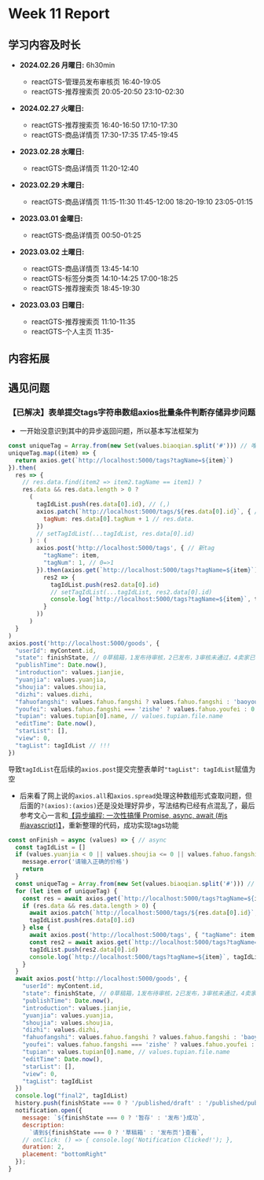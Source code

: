 # Week 11 Report

## 学习内容及时长

* **2024.02.26 月曜日:** 6h30min
  * reactGTS-管理员发布审核页 16:40-19:05
  * reactGTS-推荐搜索页 20:05-20:50 23:10-02:30

* **2024.02.27 火曜日:** 
  * reactGTS-推荐搜索页 16:40-16:50 17:10-17:30
  * reactGTS-商品详情页 17:30-17:35 17:45-19:45

* **2023.02.28 水曜日:** 
  * reactGTS-商品详情页 11:20-12:40

* **2023.02.29 木曜日:** 
  * reactGTS-商品详情页 11:15-11:30 11:45-12:00 18:20-19:10 23:05-01:15

* **2023.03.01 金曜日:** 
  * reactGTS-商品详情页 00:50-01:25

* **2023.03.02 土曜日:** 
  * reactGTS-商品详情页 13:45-14:10
  * reactGTS-标签分类页 14:10-14:25 17:00-18:25
  * reactGTS-推荐搜索页 18:45-19:30

* **2023.03.03 日曜日:** 
  * reactGTS-推荐搜索页 11:10-11:35
  * reactGTS-个人主页 11:35-

## 内容拓展


## 遇见问题
### 【已解决】表单提交tags字符串数组axios批量条件判断存储异步问题
* 一开始没意识到其中的异步返回问题，所以基本写法框架为
```JavaScript
const uniqueTag = Array.from(new Set(values.biaoqian.split('#'))) // 唯一化tagSet
uniqueTag.map((item) => {
  return axios.get(`http://localhost:5000/tags?tagName=${item}`)
}).then(
  res => {
    // res.data.find(item2 => item2.tagName == item1) ?
    res.data && res.data.length > 0 ?
      (
        tagIdList.push(res.data[0].id), // (,)
        axios.patch(`http://localhost:5000/tags/${res.data[0].id}`, { // /num
          tagNum: res.data[0].tagNum + 1 // res.data.
        })
        // setTagIdList(...tagIdList, res.data[0].id)
      ) : (
        axios.post('http://localhost:5000/tags', { // 新tag
          "tagName": item,
          "tagNum": 1, // 0=>1
        }).then(axios.get(`http://localhost:5000/tags?tagName=${item}`).then(
          res2 => {
            tagIdList.push(res2.data[0].id)
            // setTagIdList(...tagIdList, res2.data[0].id)
            console.log(`http://localhost:5000/tags?tagName=${item}`, tagIdList, res2.data[0].id)
          }
        ))
      )
  }
)
axios.post('http://localhost:5000/goods', {
  "userId": myContent.id,
  "state": finishState, // 0草稿箱，1发布待审核，2已发布，3审核未通过，4卖家已下架
  "publishTime": Date.now(),
  "introduction": values.jianjie,
  "yuanjia": values.yuanjia,
  "shoujia": values.shoujia,
  "dizhi": values.dizhi,
  "fahuofangshi": values.fahuo.fangshi ? values.fahuo.fangshi : 'baoyou',
  "youfei": values.fahuo.fangshi === 'zishe' ? values.fahuo.youfei : 0,
  "tupian": values.tupian[0].name, // values.tupian.file.name
  "editTime": Date.now(),
  "starList": [],
  "view": 0,
  "tagList": tagIdList // !!!
})
```
导致`tagIdList`在后续的`axios.post`提交完整表单时`"tagList": tagIdList`赋值为空
* 后来看了网上说的`axios.all`和`axios.spread`处理这种数组形式查取问题，但后面的`?(axios):(axios)`还是没处理好异步，写法结构已经有点混乱了，最后参考文心一言和[【异步编程: 一次性搞懂 Promise, async, await (#js #javascript)】](https://www.bilibili.com/video/BV1WP4y187Tu/?share_source=copy_web&vd_source=c0cb9c53309c08e9e2bab915aff47d4f)，重新整理的代码，成功实现tags功能
```JavaScript
const onFinish = async (values) => { // async
  const tagIdList = []
  if (values.yuanjia < 0 || values.shoujia <= 0 || values.fahuo.fangshi === "zishe" && values.fahuo.youfei <= 0) {
    message.error('请输入正确的价格')
    return
  }
  const uniqueTag = Array.from(new Set(values.biaoqian.split('#'))) // 唯一化tagSet
  for (let item of uniqueTag) {
    const res = await axios.get(`http://localhost:5000/tags?tagName=${item}`)
    if (res.data && res.data.length > 0) {
      await axios.patch(`http://localhost:5000/tags/${res.data[0].id}`, { tagNum: res.data[0].tagNum + 1 })  // /num // res.data.
      tagIdList.push(res.data[0].id)
    } else {
      await axios.post('http://localhost:5000/tags', { "tagName": item, "tagNum": 1, }) // 新tag // 0=>1
      const res2 = await axios.get(`http://localhost:5000/tags?tagName=${item}`)
      tagIdList.push(res2.data[0].id)
      console.log(`http://localhost:5000/tags?tagName=${item}`, tagIdList, res2.data[0].id)
    }
  }
  await axios.post('http://localhost:5000/goods', {
    "userId": myContent.id,
    "state": finishState, // 0草稿箱，1发布待审核，2已发布，3审核未通过，4卖家已下架
    "publishTime": Date.now(),
    "introduction": values.jianjie,
    "yuanjia": values.yuanjia,
    "shoujia": values.shoujia,
    "dizhi": values.dizhi,
    "fahuofangshi": values.fahuo.fangshi ? values.fahuo.fangshi : 'baoyou',
    "youfei": values.fahuo.fangshi === 'zishe' ? values.fahuo.youfei : 0,
    "tupian": values.tupian[0].name, // values.tupian.file.name
    "editTime": Date.now(),
    "starList": [],
    "view": 0,
    "tagList": tagIdList
  })
  console.log("final2", tagIdList)
  history.push(finishState === 0 ? '/published/draft' : '/published/publishing')
  notification.open({
    message: `${finishState === 0 ? '暂存' : '发布'}成功`,
    description:
      `请到${finishState === 0 ? '草稿箱' : '发布页'}查看`,
    // onClick: () => { console.log('Notification Clicked!'); },
    duration: 2,
    placement: "bottomRight"
  });
}
```